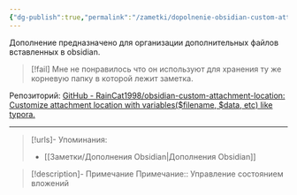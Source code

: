 ```yaml
---
{"dg-publish":true,"permalink":"/zametki/dopolnenie-obsidian-custom-attachment-location/","created":"2024-09-17 10:39","updated":"2024-10-09T19:51:15+03:00"}
---
```


Дополнение предназначено для организации дополнительных файлов вставленных в obsidian.

> [!fail]
> Мне не понравилось что он используют для хранения ту же корневую папку в которой лежит заметка.

Репозиторий: [GitHub - RainCat1998/obsidian-custom-attachment-location: Customize attachment location with variables($filename, $data, etc) like typora.](https://github.com/RainCat1998/obsidian-custom-attachment-location)

---
> [!urls]- Упоминания:
> - [[Заметки/Дополнения Obsidian\|Дополнения Obsidian]]

> [!description]- Примечание
> Примечание:: Управление состоянием вложений